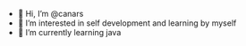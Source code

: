 - 👋 Hi, I’m @canars
- 👀 I’m interested in self development and learning by myself
- 🌱 I’m currently learning java



